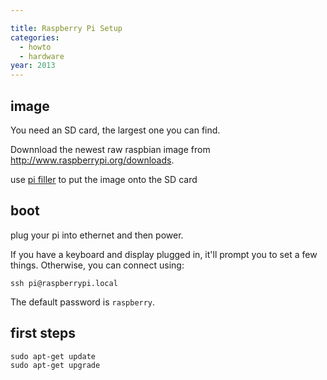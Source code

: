 ```yaml
---

title: Raspberry Pi Setup
categories:
  - howto
  - hardware
year: 2013
---
```

## image

You need an SD card, the largest one you can find.

Downnload the newest raw raspbian image from http://www.raspberrypi.org/downloads.

use [pi filler](http://ivanx.com/raspberrypi/) to put the image onto the SD card

## boot

plug your pi into ethernet and then power.

If you have a keyboard and display plugged in, it'll prompt you to set a few things. Otherwise, you can connect using:

  	ssh pi@raspberrypi.local

The default password is `raspberry`.

## first steps

  	sudo apt-get update
  	sudo apt-get upgrade

